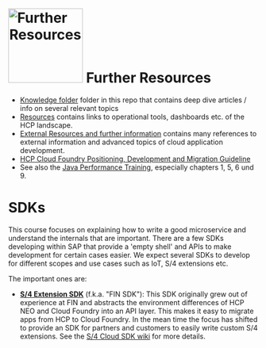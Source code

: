 # <img src="https://github.wdf.sap.corp/cc-java-dev/cc-coursematerial/blob/master/Z_ReuseImages/images/information.jpg" width="150" alt="Further Resources"/> Further Resources

* [Knowledge folder](https://github.wdf.sap.corp/cc-java-dev/cc-coursematerial/tree/master/Knowledge) folder in this repo that contains deep dive articles / info on several relevant topics
* [Resources](https://github.wdf.sap.corp/cc-java-dev/cc-coursematerial/blob/master/Resources.md) contains links to operational tools, dashboards etc. of the HCP landscape.
* [External Resources and further information](https://github.wdf.sap.corp/cc-java-dev/cc-coursematerial/blob/master/Resources.md#external-resources-and-further-information) contains many references to external information and advanced topics of cloud application development.
* [HCP Cloud Foundry Positioning, Development and Migration Guideline](https://github.wdf.sap.corp/cc-java-dev/cc-coursematerial/blob/master/Knowledge/HCP_CF%40HCP_Application_Provider_final.pdf) 
* See also the [Java Performance Training](https://wiki.wdf.sap.corp/wiki/display/NWEngPer/Performance+Trainings), especially chapters  1, 5, 6 und 9.

# SDKs
This course focuses on explaining how to write a good microservice and understand the internals that are important. There are a few SDKs developing within SAP that provide a 'empty shell' and APIs to make development for certain cases easier. We expect several SDKs to develop for different scopes and use cases such as IoT, S/4 extensions etc.

The important ones are:
- **[S/4 Extension SDK](https://github.wdf.sap.corp/MA/sdk)** (f.k.a. "FIN SDK"): This SDK originally grew out of experience at FIN and abstracts the environment differences of HCP NEO and Cloud Foundry into an API layer. This makes it easy to migrate apps from HCP to Cloud Foundry. In the mean time the focus has shifted to provide an SDK for partners and customers to easily write custom S/4 extensions. See the [S/4 Cloud SDK wiki](https://wiki.wdf.sap.corp/wiki/x/Y4J3bg) for more details.
 